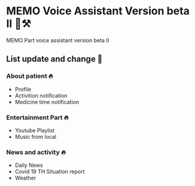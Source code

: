 # MEMO Voice Assistant Version beta II 👾⚒️
MEMO Part voice assistant version beta II
## List update and change 🔨
### About patient 🔥
- Profile
- Activition notification
- Medicine time notification
### Entertainment Part 🔥
- Youtube Playlist
- Music from local
### News and activity 🔥
- Daily News
- Covid 19 TH Situation report
- Weather
